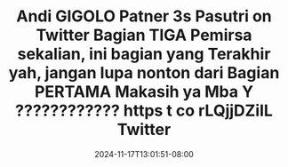 --- 
title: "Andi GIGOLO Patner 3s Pasutri on Twitter Bagian TIGA Pemirsa sekalian, ini bagian yang Terakhir yah, jangan lupa nonton dari Bagian PERTAMA  Makasih ya Mba Y ???????????? https t co rLQjjDZiIL   Twitter"
description: "video bokep Andi GIGOLO Patner 3s Pasutri on Twitter Bagian TIGA Pemirsa sekalian, ini bagian yang Terakhir yah, jangan lupa nonton dari Bagian PERTAMA  Makasih ya Mba Y ???????????? https t co rLQjjDZiIL   Twitter tiktok durasi panjang new"
date: 2024-11-17T13:01:51-08:00
file_code: "wkfbwco2i4zw"
draft: false
cover: "ki25al1n2yg5bawf.jpg"
tags: ["Andi", "GIGOLO", "Patner", "Pasutri", "Twitter", "Bagian", "TIGA", "Pemirsa", "ini", "bagian", "yang", "Terakhir", "jangan", "lupa", "nonton", "dari", "Bagian", "PERTAMA", "Makasih", "Mba", "https", "rLQjjDZiIL", "Twitter", "bokep-indo", "bokep-viral", "bokep-ig"]
length: 103
fld_id: "1483137"
foldername: "Andi gigolo1 telegram"
categories: ["Andi gigolo1 telegram"]
views: 1
---